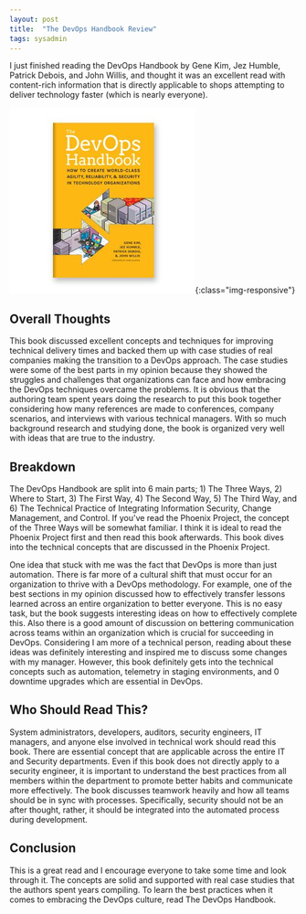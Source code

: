 ```yaml
---
layout: post
title:  "The DevOps Handbook Review"
tags: sysadmin
---
```


I just finished reading the DevOps Handbook by Gene Kim, Jez Humble, Patrick Debois, and John Willis, and thought it was an excellent read with content-rich information that is directly applicable to shops attempting to deliver technology faster (which is nearly everyone).  

![the-devops-handbook](/images/the-devops-handbook.jpg){:class="img-responsive"}


## Overall Thoughts
This book discussed excellent concepts and techniques for improving technical delivery times and backed them up with case studies of real companies making the transition to a DevOps approach. The case studies were some of the best parts in my opinion because they showed the struggles and challenges that organizations can face and how embracing the DevOps techniques overcame the problems. It is obvious that the authoring team spent years doing the research to put this book together considering how many references are made to conferences, company scenarios, and interviews with various technical managers. With so much background research and studying done, the book is organized very well with ideas that are true to the industry.

## Breakdown
The DevOps Handbook are split into 6 main parts; 1) The Three Ways, 2) Where to Start, 3) The First Way, 4) The Second Way, 5) The Third Way, and 6) The Technical Practice of Integrating Information Security, Change Management, and Control. If you've read the Phoenix Project, the concept of the Three Ways will be somewhat familiar. I think it is ideal to read the Phoenix Project first and then read this book afterwards. This book dives into the technical concepts that are discussed in the Phoenix Project.

One idea that stuck with me was the fact that DevOps is more than just automation. There is far more of a cultural shift that must occur for an organization to thrive with a DevOps methodology. For example, one of the best sections in my opinion discussed how to effectively transfer lessons learned across an entire organization to better everyone. This is no easy task, but the book suggests interesting ideas on how to effectively complete this. Also there is a good amount of discussion on bettering communication across teams within an organization which is crucial for succeeding in DevOps. Considering I am more of a technical person, reading about these ideas was definitely interesting and inspired me to discuss some changes with my manager. However, this book definitely gets into the technical concepts such as automation, telemetry in staging environments, and 0 downtime upgrades which are essential in DevOps.

## Who Should Read This?
System administrators, developers, auditors, security engineers, IT managers, and anyone else involved in technical work should read this book. There are essential concept that are applicable across the entire IT and Security departments. Even if this book does not directly apply to a security engineer, it is important to understand the best practices from all members within the department to promote better habits and communicate more effectively. The book discusses teamwork heavily and how all teams should be in sync with processes. Specifically, security should not be an after thought, rather, it should be integrated into the automated process during development.

## Conclusion
This is a great read and I encourage everyone to take some time and look through it. The concepts are solid and supported with real case studies that the authors spent years compiling. To learn the best practices when it comes to embracing the DevOps culture, read The DevOps Handbook.

